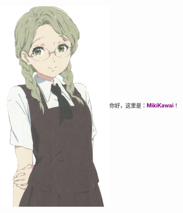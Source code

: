 <div style='width:100%;height:300px; margin-left:1px;'>
    <div style='width:30%; height:300px; display:inline;  position: absolute; left: 0px'>
        <img src='./images/MikiKawai.webp' width='350px'/>
    </div>
    <div style='width:70%;height:300px; display:inline-block; position: absolute;right: 0px'>
        <div style="margin-top: 250px">
            <p>你好，这里是：<font color="purple"><strong>MikiKawai</strong></font>！</p>
        </div>
    </div>
</div>













